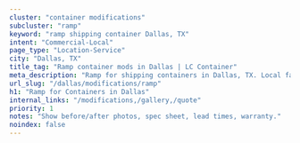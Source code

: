 ```yaml
---
cluster: "container modifications"
subcluster: "ramp"
keyword: "ramp shipping container Dallas, TX"
intent: "Commercial-Local"
page_type: "Location-Service"
city: "Dallas, TX"
title_tag: "Ramp container mods in Dallas | LC Container"
meta_description: "Ramp for shipping containers in Dallas, TX. Local fabrication & pro install. LC Container — Since 2003. Get a quote."
url_slug: "/dallas/modifications/ramp"
h1: "Ramp for Containers in Dallas"
internal_links: "/modifications,/gallery,/quote"
priority: 1
notes: "Show before/after photos, spec sheet, lead times, warranty."
noindex: false
---
```


<!-- TODO: Add unique city/inventory copy, images, and internal links here. -->

